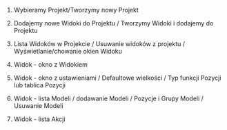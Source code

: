 



1. Wybieramy Projekt/Tworzymy nowy Projekt

2. Dodajemy nowe Widoki do Projektu / Tworzymy Widoki i dodajemy do Projektu

3. Lista Widoków w Projekcie / Usuwanie widoków z projektu / Wyświetlanie/chowanie okien Widoku

4. Widok - okno z Widokiem

5. Widok - okno z ustawieniami / Defaultowe wielkości / Typ funkcji Pozycji lub tablica Pozycji

6. Widok - lista Modeli / dodawanie Modeli / Pozycje i Grupy Modeli / Usuwanie Modeli

7. Widok - lista Akcji
